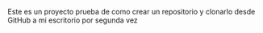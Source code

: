 Este es un proyecto prueba de como crear un repositorio y clonarlo desde GitHub a mi escritorio por segunda vez